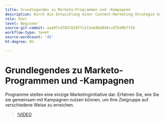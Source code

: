 ```yaml
---
title: Grundlegendes zu Marketo-Programmen und -Kampagnen
description: Durch die Entwicklung einer Content-Marketing-Strategie können Sie Ihre Zielgruppe gewinnen, gewinnen und ansprechen.
role: User
level: Beginner
source-git-commit: aaa97cd7837810f7c213ed46d849cc875d0bff18
workflow-type: tm+mt
source-wordcount: '45'
ht-degree: 0%

---
```


# Grundlegendes zu Marketo-Programmen und -Kampagnen

Programme stellen eine einzige Marketinginitiative dar. Erfahren Sie, wie Sie sie gemeinsam mit Kampagnen nutzen können, um Ihre Zielgruppe auf verschiedene Weise zu erreichen.

>[!VIDEO](https://video.tv.adobe.com/v/3418042/?quality=12&learn=on)
